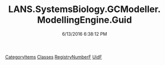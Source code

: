 ﻿---
title: LANS.SystemsBiology.GCModeller.ModellingEngine.Guid
date: 6/13/2016 6:38:12 PM
---

[CategoryItems](T-LANS.SystemsBiology.GCModeller.ModellingEngine.Guid.CategoryItems.html)
[Classes](T-LANS.SystemsBiology.GCModeller.ModellingEngine.Guid.Classes.html)
[RegistryNumberF](T-LANS.SystemsBiology.GCModeller.ModellingEngine.Guid.RegistryNumberF.html)
[UidF](T-LANS.SystemsBiology.GCModeller.ModellingEngine.Guid.UidF.html)
